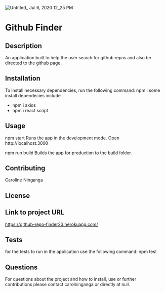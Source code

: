 ![Untitled_ Jul 6, 2020 12_25 PM](https://user-images.githubusercontent.com/33443452/86616695-38ef0c00-bf84-11ea-9fd4-41790e814760.gif)

# Github Finder

## Description
An application built to help the user search for github repos and also be directed to the github page.


## Installation

To install necessary dependencies, run the following command:
npm i
some install dependecies include
- npm i axios
- npm i react script

## Usage

npm start
Runs the app in the development mode.
Open http://localhost:3000

npm run build
Builds the app for production to the build folder.

## Contributing 
Caroline Ninganga

## License


## Link to project URL
https://github-repo-finder23.herokuapp.com/

## Tests

for the tests to run in the application use the following command:
npm test

## Questions

For questions about the project and how to install, use or further contributions please contact carolninganga or directly at null.

